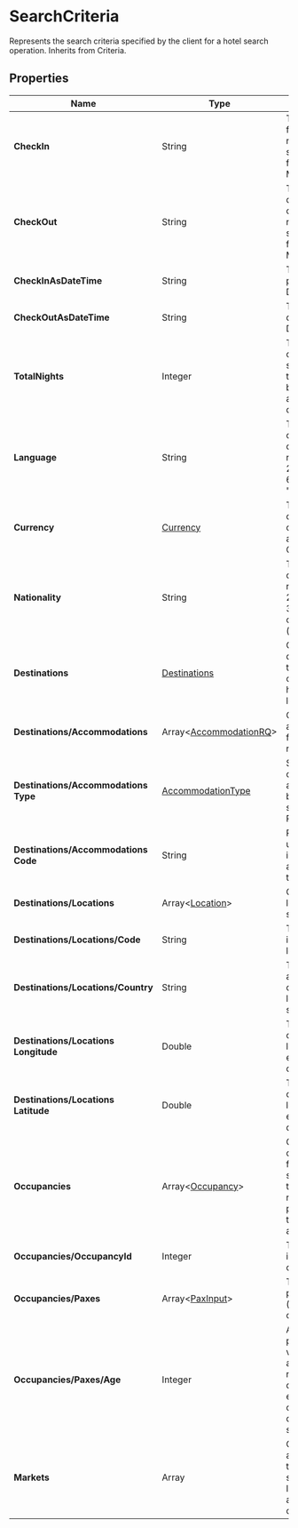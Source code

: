 # SearchCriteria

Represents the search criteria specified by the client for a hotel search operation. 
Inherits from Criteria.

## Properties

| Name | Type | Description |
|------|------|-------------|
| **CheckIn** | String | The check-in date for the operation, represented as a string in ISO 8601 format (yyyy-MM-dd). |
| **CheckOut** | String | The check-out date for the operation, represented as a string in ISO 8601 format (yyyy-MM-dd). |
| **CheckInAsDateTime** | String | The check-in date parsed as a DateTime object. |
| **CheckOutAsDateTime** | String | The check-out date parsed as a DateTime object. |
| **TotalNights** | Integer | The total number of nights for the stay, calculated as the difference between check-in and check-out dates. |
| **Language** | String | The language code for the operation, represented as a 2-character ISO 639-1 code (e.g., "en", "es"). |
| **Currency** | [Currency](/docs/apis/for-sellers/connectors-pull-developers-api/API_Reference/currency) | The preferred currency for the operation, defined as an optional Currency value. |
| **Nationality** | String | The nationality code of the client, represented as a 2-character ISO 3166-1 alpha-2 country code (e.g., "US", "FR"). |
| **Destinations** | [Destinations](/docs/apis/for-sellers/connectors-pull-developers-api/API_Reference/destinations) | Gets the destinations for the search. These can be specific hotels or locations. |
| **Destinations/Accommodations** | Array&lt;[AccommodationRQ](/docs/apis/for-sellers/connectors-pull-developers-api/API_Reference/accommodationrq)&gt; | Collection of accommodations for the search request. |
| **Destinations/Accommodations**<br />**Type** | [AccommodationType](/docs/apis/for-sellers/connectors-pull-developers-api/API_Reference/accommodationtype) | Specifies the type of accommodation being requested, such as Hotel or Rental. |
| **Destinations/Accommodations**<br />**Code** | String | Represents a unique code identifying the accommodation in the request. |
| **Destinations/Locations** | Array&lt;[Location](/docs/apis/for-sellers/connectors-pull-developers-api/API_Reference/location)&gt; | Collection of locations for the search request. |
| **Destinations/Locations/Code** | String | The unique code identifying the location. |
| **Destinations/Locations/Country** | String | The ISO 3166-1 alpha-2 country code where the location is situated. |
| **Destinations/Locations**<br />**Longitude** | Double | The longitude coordinate of the location, expressed in decimal degrees. |
| **Destinations/Locations**<br />**Latitude** | Double | The latitude coordinate of the location, expressed in decimal degrees. |
| **Occupancies** | Array&lt;[Occupancy](/docs/apis/for-sellers/connectors-pull-developers-api/API_Reference/occupancy)&gt; | Gets the occupancy details for the search.Indicates the number of rooms, passengers, and their respective ages. |
| **Occupancies/OccupancyId** | Integer | The unique identifier for the occupancy. |
| **Occupancies/Paxes** | Array&lt;[PaxInput](/docs/apis/for-sellers/connectors-pull-developers-api/API_Reference/paxinput)&gt; | The collection of passenger inputs (paxes) for the occupancy. |
| **Occupancies/Paxes/Age** | Integer | Age of the passenger. This value is required and plays a critical role in determining eligibility for child or adult pricing as defined by the supplier. |
| **Markets** | Array | Gets the markets associated with the search.Represents ISO 3166-1 alpha-2 country codes. |
